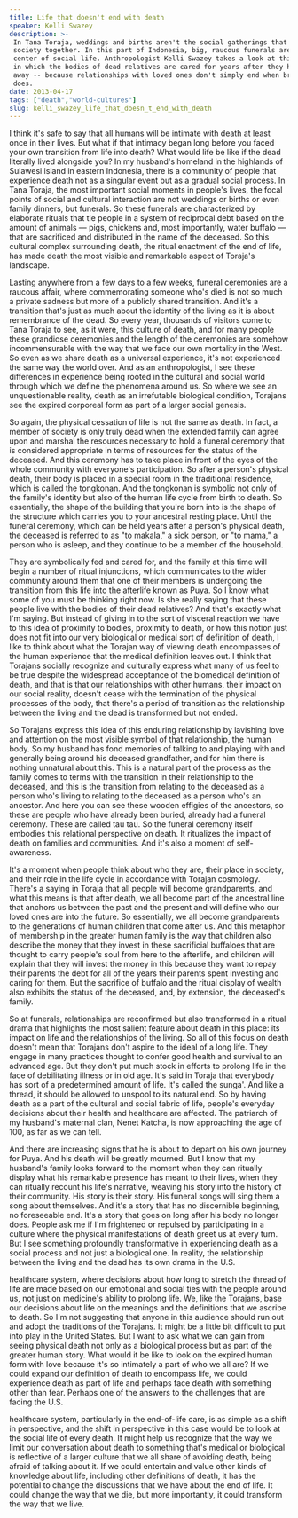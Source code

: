 ```yaml
---
title: Life that doesn't end with death
speaker: Kelli Swazey
description: >-
 In Tana Toraja, weddings and births aren't the social gatherings that knit
 society together. In this part of Indonesia, big, raucous funerals are at the
 center of social life. Anthropologist Kelli Swazey takes a look at this culture,
 in which the bodies of dead relatives are cared for years after they have passed
 away -- because relationships with loved ones don't simply end when breathing
 does.
date: 2013-04-17
tags: ["death","world-cultures"]
slug: kelli_swazey_life_that_doesn_t_end_with_death
---
```


I think it's safe to say that all humans will be intimate with death at least once in
their lives. But what if that intimacy began long before you faced your own transition
from life into death? What would life be like if the dead literally lived alongside you? In
my husband's homeland in the highlands of Sulawesi island in eastern Indonesia, there is a
community of people that experience death not as a singular event but as a gradual social
process. In Tana Toraja, the most important social moments in people's lives, the focal
points of social and cultural interaction are not weddings or births or even family
dinners, but funerals. So these funerals are characterized by elaborate rituals that tie
people in a system of reciprocal debt based on the amount of animals — pigs, chickens and,
most importantly, water buffalo — that are sacrificed and distributed in the name of the
deceased. So this cultural complex surrounding death, the ritual enactment of the end of
life, has made death the most visible and remarkable aspect of Toraja's
landscape.

Lasting anywhere from a few days to a few weeks, funeral ceremonies are a raucous affair,
where commemorating someone who's died is not so much a private sadness but more of a
publicly shared transition. And it's a transition that's just as much about the identity
of the living as it is about remembrance of the dead. So every year, thousands of visitors
come to Tana Toraja to see, as it were, this culture of death, and for many people these
grandiose ceremonies and the length of the ceremonies are somehow incommensurable with the
way that we face our own mortality in the West. So even as we share death as a universal
experience, it's not experienced the same way the world over. And as an anthropologist, I
see these differences in experience being rooted in the cultural and social world through
which we define the phenomena around us. So where we see an unquestionable reality, death
as an irrefutable biological condition, Torajans see the expired corporeal form as part of
a larger social genesis.

So again, the physical cessation of life is not the same as death. In fact, a member of
society is only truly dead when the extended family can agree upon and marshal the
resources necessary to hold a funeral ceremony that is considered appropriate in terms of
resources for the status of the deceased. And this ceremony has to take place in front of
the eyes of the whole community with everyone's participation. So after a person's physical
death, their body is placed in a special room in the traditional residence, which is
called the tongkonan. And the tongkonan is symbolic not only of the family's identity but
also of the human life cycle from birth to death. So essentially, the shape of the
building that you're born into is the shape of the structure which carries you to your
ancestral resting place. Until the funeral ceremony, which can be held years after a
person's physical death, the deceased is referred to as "to makala," a sick person, or "to
mama," a person who is asleep, and they continue to be a member of the
household.

They are symbolically fed and cared for, and the family at this time will begin a number
of ritual injunctions, which communicates to the wider community around them that one of
their members is undergoing the transition from this life into the afterlife known as
Puya. So I know what some of you must be thinking right now. Is she really saying that
these people live with the bodies of their dead relatives? And that's exactly what I'm
saying. But instead of giving in to the sort of visceral reaction we have to this idea of
proximity to bodies, proximity to death, or how this notion just does not fit into our
very biological or medical sort of definition of death, I like to think about what the
Torajan way of viewing death encompasses of the human experience that the medical
definition leaves out. I think that Torajans socially recognize and culturally express
what many of us feel to be true despite the widespread acceptance of the biomedical
definition of death, and that is that our relationships with other humans, their impact on
our social reality, doesn't cease with the termination of the physical processes of the
body, that there's a period of transition as the relationship between the living and the
dead is transformed but not ended.

So Torajans express this idea of this enduring relationship by lavishing love and
attention on the most visible symbol of that relationship, the human body. So my husband
has fond memories of talking to and playing with and generally being around his deceased
grandfather, and for him there is nothing unnatural about this. This is a natural part of
the process as the family comes to terms with the transition in their relationship to the
deceased, and this is the transition from relating to the deceased as a person who's
living to relating to the deceased as a person who's an ancestor. And here you can see
these wooden effigies of the ancestors, so these are people who have already been buried,
already had a funeral ceremony. These are called tau tau. So the funeral ceremony itself
embodies this relational perspective on death. It ritualizes the impact of death on
families and communities. And it's also a moment of self-awareness.

It's a moment when people think about who they are, their place in society, and their role
in the life cycle in accordance with Torajan cosmology. There's a saying in Toraja that all
people will become grandparents, and what this means is that after death, we all become
part of the ancestral line that anchors us between the past and the present and will
define who our loved ones are into the future. So essentially, we all become grandparents
to the generations of human children that come after us. And this metaphor of membership
in the greater human family is the way that children also describe the money that they
invest in these sacrificial buffaloes that are thought to carry people's soul from here to
the afterlife, and children will explain that they will invest the money in this because
they want to repay their parents the debt for all of the years their parents spent
investing and caring for them. But the sacrifice of buffalo and the ritual display of
wealth also exhibits the status of the deceased, and, by extension, the deceased's
family.

So at funerals, relationships are reconfirmed but also transformed in a ritual drama that
highlights the most salient feature about death in this place: its impact on life and the
relationships of the living. So all of this focus on death doesn't mean that Torajans don't
aspire to the ideal of a long life. They engage in many practices thought to confer good
health and survival to an advanced age. But they don't put much stock in efforts to
prolong life in the face of debilitating illness or in old age. It's said in Toraja that
everybody has sort of a predetermined amount of life. It's called the sunga'. And like a
thread, it should be allowed to unspool to its natural end. So by having death as a part of
the cultural and social fabric of life, people's everyday decisions about their health and
healthcare are affected. The patriarch of my husband's maternal clan, Nenet Katcha, is now
approaching the age of 100, as far as we can tell.

And there are increasing signs that he is about to depart on his own journey for Puya. And
his death will be greatly mourned. But I know that my husband's family looks forward to
the moment when they can ritually display what his remarkable presence has meant to their
lives, when they can ritually recount his life's narrative, weaving his story into the
history of their community. His story is their story. His funeral songs will sing them a
song about themselves. And it's a story that has no discernible beginning, no foreseeable
end. It's a story that goes on long after his body no longer does. People ask me if I'm
frightened or repulsed by participating in a culture where the physical manifestations of
death greet us at every turn. But I see something profoundly transformative in
experiencing death as a social process and not just a biological one. In reality, the
relationship between the living and the dead has its own drama in the U.S.

healthcare system, where decisions about how long to stretch the thread of life are made
based on our emotional and social ties with the people around us, not just on medicine's
ability to prolong life. We, like the Torajans, base our decisions about life on the
meanings and the definitions that we ascribe to death. So I'm not suggesting that anyone in
this audience should run out and adopt the traditions of the Torajans. It might be a
little bit difficult to put into play in the United States. But I want to ask what we can
gain from seeing physical death not only as a biological process but as part of the
greater human story. What would it be like to look on the expired human form with love
because it's so intimately a part of who we all are? If we could expand our definition of
death to encompass life, we could experience death as part of life and perhaps face death
with something other than fear. Perhaps one of the answers to the challenges that are
facing the U.S.

healthcare system, particularly in the end-of-life care, is as simple as a shift in
perspective, and the shift in perspective in this case would be to look at the social life
of every death. It might help us recognize that the way we limit our conversation about
death to something that's medical or biological is reflective of a larger culture that we
all share of avoiding death, being afraid of talking about it. If we could entertain and
value other kinds of knowledge about life, including other definitions of death, it has
the potential to change the discussions that we have about the end of life. It could
change the way that we die, but more importantly, it could transform the way that we
live.

<!--
ad_duration=3.33
event="TEDMED 2013"
external_start_time=0
has_talk_citation=0
intro_duration=11.82
is_subtitle_required="False"
is_talk_featured="True"
language="en"
language_swap="False"
native_language="en"
number_of_related_talks=6
number_of_speakers=1
number_of_subtitled_videos=28
number_of_tags=2
number_of_talk_download_languages=29
number_of_talk_more_resources=1
number_of_talk_recommendations=0
number_of_talks_take_actions=0
post_ad_duration=0.83
published_timestamp="2013-10-01 15:15:18"
recording_date="2013-04-17"
speaker_description="Anthropologist"
speaker_is_published=1
speaker_name="Kelli Swazey"
talk_name="Life that doesn't end with death"
talks_tags=["death","world-cultures"]
talks_take_action=[]
url_audio="https://download.ted.com/talks/KelliSwazey_2013P.mp3?apikey=acme-roadrunner"
url_photo_speaker="https://pe.tedcdn.com/images/ted/40b382ecf9cde4a8af5524b2ca3f65bab0b9c18a_254x191.jpg"
url_photo_talk="https://s3.amazonaws.com/talkstar-photos/uploads/38d49250-7f8c-45c4-ab06-1b9d2106273f/KelliSwazey_2013P-embed.jpg"
url_webpage="https://www.ted.com/talks/kelli_swazey_life_that_doesn_t_end_with_death"
video_type_name="TED Stage Talk"
-->